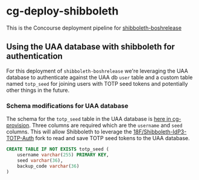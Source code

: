 # cg-deploy-shibboleth

This is the Concourse deployment pipeline for
[shibboleth-boshrelease][eighteenf-shibboleth-boshrelease]

[eighteenf-shibboleth-boshrelease]: https://github.com/18F/shibboleth-boshrelease "18F Shibboleth Boshrelease"

## Using the UAA database with shibboleth for authentication

For this deployment of `shibboleth-boshrelease` we're leveraging the UAA
database to authenticate against the UAA db `user` table and a custom table
named `totp_seed` for joining users with TOTP seed tokens and potentially other
things in the future.

### Schema modifications for UAA database

The schema for the `totp_seed` table in the UAA database is [here in
cg-provision][cg-provision-totpseed]. Three columns are required which are the
`username` and `seed` columns. This will allow Shibboleth to leverage the
[18F/Shibboleth-IdP3-TOTP-Auth][cg-plugin-fork] fork to read and save TOTP seed
tokens to the UAA database.

```sql
CREATE TABLE IF NOT EXISTS totp_seed (
    username varchar(255) PRIMARY KEY,
    seed varchar(36),
    backup_code varchar(36)
)
```

[cg-provision-totpseed]: https://github.com/18F/cg-provision/blob/master/ci/scripts/create-and-update-db.sh#L24-L27 "GitHub 18F/cg-provision file"
[cg-plugin-fork]: https://github.com/18F/Shibboleth-IdP3-TOTP-Auth "GitHub 18F/Shibboleth-IdP3-TOTP-Auth"
